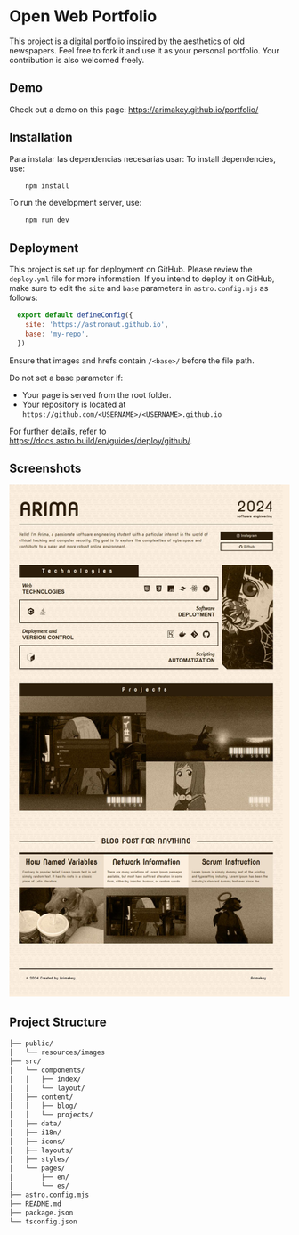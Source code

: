 
# Open Web Portfolio

This project is a digital portfolio inspired by the aesthetics of old newspapers. Feel free to fork it and use it as your personal portfolio. Your contribution is also welcomed freely.

## Demo
Check out a demo on this page: https://arimakey.github.io/portfolio/

## Installation

Para instalar las dependencias necesarias usar:
To install dependencies, use:
```bash
    npm install
```
    
To run the development server, use:
```bash
    npm run dev
```

## Deployment

This project is set up for deployment on GitHub. Please review the `deploy.yml` file for more information. If you intend to deploy it on GitHub, make sure to edit the `site` and `base` parameters in `astro.config.mjs` as follows:

```javascript
  export default defineConfig({
    site: 'https://astronaut.github.io',
    base: 'my-repo',
  })
```
Ensure that images and hrefs contain `/<base>/` before the file path.

Do not set a base parameter if:
- Your page is served from the root folder.
- Your repository is located at `https://github.com/<USERNAME>/<USERNAME>.github.io`


For further details, refer to https://docs.astro.build/en/guides/deploy/github/.
## Screenshots

![portfolio](https://raw.githubusercontent.com/ArimaKey/portfolio/main/public/full_page.jpg)

## Project Structure

```text
├── public/
│   └── resources/images
├── src/
│   └── components/
│   │   ├── index/
│   │   └── layout/
│   ├── content/
│   │   ├── blog/
│   │   └── projects/
│   ├── data/
│   ├── i18n/
│   ├── icons/
│   ├── layouts/
│   ├── styles/
│   └── pages/
│       ├── en/
│       └── es/
├── astro.config.mjs
├── README.md
├── package.json
└── tsconfig.json
```

